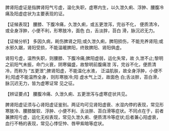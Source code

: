 脾肾阳虚证是指脾肾阳气亏虚，温化失职，虚寒内生，以久泄久痢、浮肿、腰腹冷痛及阳虚症状为主要表现的证。

【证候表现】
腰膝、下腹冷痛，久泄久痢，或五更泄泻，完谷不化， 便质清冷，或全身浮肿，小便不利，形寒肢冷，面色 白，舌淡胖，苔白 滑，脉沉迟无力。

  【证候分析】
多因久病，耗伤脾肾之阳;或久泄久痢，脾阳损伤，不能充养肾阳;或水邪久踞，肾阳受损，不能温暖脾阳，终致脾阳、肾阳俱虚。

肾阳亏虚，温煦失职，则腰膝、下腹冷痛;脾阳虚弱，运化失常，故 久泄不止;黎明之前阳气未振，命门火衰，阴寒偏盛，故黎明前腹痛泄 泻，完谷不化，便质清冷，而称为 “五更泄”;脾肾阳虚，不能温化水液， 泛溢肌肤，故全身浮肿，小便不利;阳虚不能温煦全身，则形寒肢冷;阳 虚水气上泛，故面色 白;舌淡胖，苔白滑，脉沉迟无力，皆为虚寒证常 见之征。

【辨证要点】
腰腹冷痛、久泄久痢、五更泄泻与虚寒症状共见。

脾肾阳虚证须与心肾阳虚证鉴别。两证均可见肾阳虚衰、水湿内停的表现，常见形寒肢冷、腰膝酸软、浮肿、小便不利、舌淡胖、苔白滑等症状。不同点在于，前者兼脾阳亏虚，运化无权表现，常见久泄久痢、便质清冷等症状;后者兼心阳虚衰，血行不畅的表现，常见心悸怔忡、唇甲紫暗等症状。